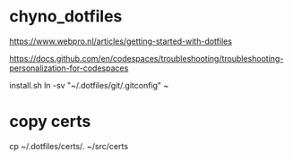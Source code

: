 # chyno_dotfiles
https://www.webpro.nl/articles/getting-started-with-dotfiles

https://docs.github.com/en/codespaces/troubleshooting/troubleshooting-personalization-for-codespaces

install.sh
ln -sv "~/.dotfiles/git/.gitconfig" ~


# copy certs
cp ~/.dotfiles/certs/*.* ~/src/certs
